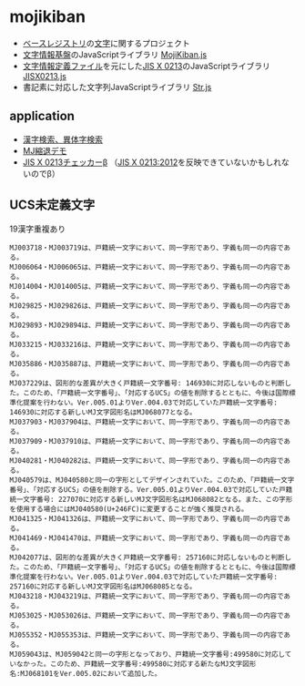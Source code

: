 # mojikiban

- [ベースレジストリ](https://github.com/code4fukui/BaseRegistry)の[文字](https://github.com/code4fukui/BaseRegistry/blob/main/%E6%96%87%E5%AD%97%E7%92%B0%E5%A2%83%E5%B0%8E%E5%85%A5%E5%AE%9F%E8%B7%B5%E3%82%AC%E3%82%A4%E3%83%89%E3%83%96%E3%83%83%E3%82%AF.md)に関するプロジェクト
- [文字情報基盤](https://moji.or.jp/mojikiban/)のJavaScriptライブラリ [MojiKiban.js](MojiKiban.js)
- [文字情報定義ファイル](https://github.com/code4fukui/CharacterInformation)を元にした[JIS X 0213](https://github.com/code4fukui/BaseRegistry/blob/main/%E7%94%A8%E8%AA%9E.md#jis-x-0213)のJavaScriptライブラリ [JISX0213.js](JISX0213.js)
- 書記素に対応した文字列JavaScriptライブラリ [Str.js](Str.js)

## application

- [漢字検索、異体字検索](https://code4fukui.github.io/mojikiban/)
- [MJ縮退デモ](https://code4fukui.github.io/mojikiban/shrink.html)
- [JIS X 0213チェッカーβ](https://code4fukui.github.io/mojikiban/jisvalidator.html) （[JIS X 0213:2012](https://github.com/code4fukui/BaseRegistry/blob/main/%E7%94%A8%E8%AA%9E.md#jis-x-02132012)を反映できていないかもしれないのでβ）

## UCS未定義文字

19漢字重複あり

```
MJ003718・MJ003719は、戸籍統一文字において、同一字形であり、字義も同一の内容である。
MJ006064・MJ006065は、戸籍統一文字において、同一字形であり、字義も同一の内容である。
MJ014004・MJ014005は、戸籍統一文字において、同一字形であり、字義も同一の内容である。
MJ029825・MJ029826は、戸籍統一文字において、同一字形であり、字義も同一の内容である。
MJ029893・MJ029894は、戸籍統一文字において、同一字形であり、字義も同一の内容である。
MJ033215・MJ033216は、戸籍統一文字において、同一字形であり、字義も同一の内容である。
MJ035886・MJ035887は、戸籍統一文字において、同一字形であり、字義も同一の内容である。
MJ037229は、図形的な差異が大きく戸籍統一文字番号: 146930に対応しないものと判断した。このため、「戸籍統一文字番号」、「対応するUCS」の値を削除するとともに、今後は国際標準化提案を行わない。Ver.005.01よりVer.004.03で対応していた戸籍統一文字番号: 146930に対応する新しいMJ文字図形名はMJ068077となる。
MJ037903・MJ037904は、戸籍統一文字において、同一字形であり、字義も同一の内容である。
MJ037909・MJ037910は、戸籍統一文字において、同一字形であり、字義も同一の内容である。
MJ040281・MJ040282は、戸籍統一文字において、同一字形であり、字義も同一の内容である。
MJ040579は、MJ040580と同一の字形としてデザインされていた。このため、「戸籍統一文字番号」、「対応するUCS」の値を削除する。Ver.005.01よりVer.004.03で対応していた戸籍統一文字番号: 227070に対応する新しいMJ文字図形名はMJ068082となる。また、この字形を使用する場合にはMJ040580(U+246FC)に変更することが強く推奨される。
MJ041325・MJ041326は、戸籍統一文字において、同一字形であり、字義も同一の内容である。
MJ041469・MJ041470は、戸籍統一文字において、同一字形であり、字義も同一の内容である。
MJ042077は、図形的な差異が大きく戸籍統一文字番号: 257160に対応しないものと判断した。このため、「戸籍統一文字番号」、「対応するUCS」の値を削除するとともに、今後は国際標準化提案を行わない。Ver.005.01よりVer.004.03で対応していた戸籍統一文字番号: 257160に対応する新しいMJ文字図形名はMJ068085となる。
MJ043218・MJ043219は、戸籍統一文字において、同一字形であり、字義も同一の内容である。
MJ053025・MJ053026は、戸籍統一文字において、同一字形であり、字義も同一の内容である。
MJ055352・MJ055353は、戸籍統一文字において、同一字形であり、字義も同一の内容である。
MJ059043は、MJ059042と同一の字形となっており、戸籍統一文字番号:499580に対応していなかった。このため、戸籍統一文字番号:499580に対応する新たなMJ文字図形名:MJ068101をVer.005.02において追加した。
```
